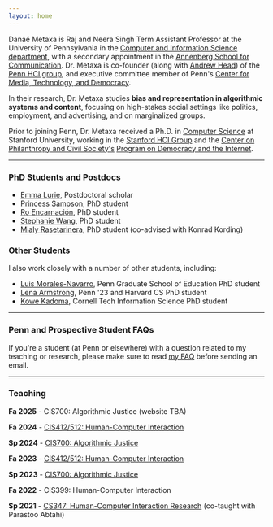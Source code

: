 ```yaml
---
layout: home
---
```


Danaé Metaxa is Raj and Neera Singh Term Assistant Professor at the University of Pennsylvania in the [Computer and Information Science department][penncis], with a secondary appointment in the [Annenberg School for Communication][pennasc]. Dr. Metaxa is co-founder (along with [Andrew Head][amh]) of the [Penn HCI group][pennhci], and executive committee member of Penn's [Center for Media, Technology, and Democracy][center].

In their research, Dr. Metaxa studies **bias and representation in algorithmic systems and content**, focusing on high-stakes social settings like politics, employment, and advertising, and on marginalized groups. 
<!-- Recently, their group has been developing [**sociotechnical auditing**][sta], an algorithm/AI auditing method that combines traditional auditing with user-centered behavioral science interventions, to understand how algorithmic systems and their end users impact each other. -->

Prior to joining Penn, Dr. Metaxa received a Ph.D. in [Computer Science][stanfordCS] at Stanford University, working in the [Stanford HCI Group][hci] and the [Center on Philanthropy and Civil Society's][pacs] [Program on Democracy and the Internet][pdi].

[center]: https://penntoday.upenn.edu/news/university-pennsylvania-launches-penn-center-media-technology-and-democracy
[stanfordCS]: http://www-cs.stanford.edu/
[hci]:http://hci.stanford.edu/
[penncis]: https://www.cis.upenn.edu
[pennasc]: https://www.asc.upenn.edu
[pacs]: https://pacscenter.stanford.edu
[pdi]: https://pacscenter.stanford.edu/research/program-on-democracy-and-the-internet/
[amh]: http://andrewhead.info
[pennhci]: https://pennhci.org
[sta]: https://hci.stanford.edu/publications/2023/Lam_STA_CSCW23.pdf

---

### PhD Students and Postdocs
- [Emma Lurie][emma], Postdoctoral scholar
- [Princess Sampson][psamp], PhD student
- [Ro Encarnación][ro], PhD student
- [Stephanie Wang][steph], PhD student
- [Mialy Rasetarinera][mialy], PhD student (co-advised with Konrad Kording)

[emma]: http://emmalurie.github.io
[ro]: http://roencarnacion.com
[psamp]: https://psamp.github.io
[kat]: https://ek8terina.github.io/opossum_girlie/
[steph]: https://steph-w.github.io
[mialy]: https://mialynr.github.io/

### Other Students 
I also work closely with a number of other students, including:
- [Luis Morales-Navarro][luis], Penn Graduate School of Education PhD student
- [Lena Armstrong][lena], Penn '23 and Harvard CS PhD student
- [Kowe Kadoma][kowe], Cornell Tech Information Science PhD student

[luis]: http://luismn.com
[sc]: https://www.asc.upenn.edu/people/graduate-student/shengchun-huang
[lena]: https://lenaarmstrong.github.io
[kowe]: https://kadomak.github.io
[victor]: https://victorojewale.github.io
[hita]: https://hita-k.github.io

---
### Penn and Prospective Student FAQs

If you're a student (at Penn or elsewhere) with a question related to my teaching or research, please make sure to read [my FAQ][faq] before sending an email.

[faq]: /faq

---

### Teaching

<!-- **Sp 2025** - [CIS700: Algorithmic Justice][cis700_25] -->

**Fa 2025** - CIS700: Algorithmic Justice (website TBA)

**Fa 2024** - [CIS412/512: Human-Computer Interaction][cis412_new]

**Sp 2024** - [CIS700: Algorithmic Justice][cis700_24]

**Fa 2023** - [CIS412/512: Human-Computer Interaction][cis412]

**Sp 2023** - [CIS700: Algorithmic Justice][cis700_23]

**Fa 2022** - CIS399: Human-Computer Interaction

**Sp 2021** - [CS347: Human-Computer Interaction Research][cs347] (co-taught with Parastoo Abtahi)

<!-- [cis700_25]:https://docs.google.com/spreadsheets/d/1kdrDQTz_6gQfD3v3UMSMkoAS2DanxyZDTqcP59C024o/edit#gid=1882189647 -->
[cis700_24]:https://docs.google.com/spreadsheets/d/1kdrDQTz_6gQfD3v3UMSMkoAS2DanxyZDTqcP59C024o/edit#gid=1882189647
[cis700_23]:https://docs.google.com/spreadsheets/d/1YltJ1qnpPjovlEPOut8ctjXt_kyHSEWfpcX8lAddmKI/edit#gid=565474215
[cis412_new]: http://cis4120.seas.upenn.edu
[cis412]: http://emoneil.github.io/cis3990/
[cs347]: http://cs347.stanford.edu

